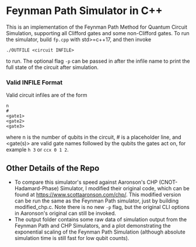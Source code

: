 # Feynman Path Simulator in C++
This is an implementation of the Feynman Path Method for Quantum Circuit Simulation, supporting all Clifford gates and some non-Clifford gates. To run the simulator, build ```fp.cpp``` with std>=c++17, and then invoke
```
./OUTFILE <circuit INFILE>
```
to run. The optional flag ```-p``` can be passed in after the infile name to print the full state of the circuit after simulation. 

### Valid INFILE Format ###

Valid circuit infiles are of the form
```
n
#
<gate1>
<gate2>
<gate3>
```
where n is the number of qubits in the circuit, # is a placeholder line, and <gate(s)> are valid gate names followed by the qubits the gates act on, for example `h 3` or `ccx 0 1 2`. 

## Other Details of the Repo ##
- To compare this simulator's speed against Aaronson's CHP (CNOT-Hadamard-Phase) Simulator, I modified their original code, which can be found at https://www.scottaaronson.com/chp/. This modified version can be run the same as the Feynman Path simulator, just by building modified_chp.c. Note there is no new `-p` flag, but the original CLI options in Aaronson's original can still be invoked.
- The output folder contains some raw data of simulation output from the Feynman Path and CHP Simulators, and a plot demonstrating the exponential scaling of the Feynman Path Simulation (although absolute simulation time is still fast for low qubit counts). 
